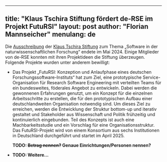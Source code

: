 
---
title: "Klaus Tschira Stiftung fördert de-RSE im Projekt FutuRSI"
layout: post
author: "Florian Mannseicher"
menulang: de
---

Die [Ausschreibung](https://klaus-tschira-stiftung.de/foerderungen/naturwissenschaftliche-software/) der [Klaus Tschira Stiftung](https://klaus-tschira-stiftung.de/) zum Thema „Software in der naturwissenschaftlichen Forschung“ endete im Mai 2024.
Einige Mitglieder von de-RSE konnten mit ihren Projektideen die Stiftung überzeugen.
Folgende Projekte wurden unter anderem bewilligt:

- Das Projekt „FutuRSI: Konzeption und Anlaufphase eines deutschen Forschungssoftware-Instituts“ hat zum Ziel, eine prototypische Service-Organisation für Research Software Engineering mit verteilten Teams für ein bundesweites,
  föderales Angebot zu entwickeln. Dabei werden die gewonnenen Erfahrungen genutzt, um ein Konzept für die einzelnen Arbeitsschritte zu erstellen, die für den prototypischen Aufbau einer deutschlandweiten Organisation notwendig sind.
  Um dieses Ziel zu erreichen, werden die Entwicklung der Struktur bottom-up und iterativ gestaltet und Stakeholder aus Wissenschaft und Politik frühzeitig und kontinuierlich eingebunden.
  Teil des Konzepts ist auch eine Machbarkeitsstudie und ein Vorschlag für eine Organisationsstruktur.
  Das FutuRSI-Projekt wird von einem Konsortium aus sechs Institutionen in Deutschland durchgeführt und startet im April 2025.
  
  **TODO: ~~Betrag nennen?~~ Genaue Einrichtungen/Personen nennen?**

- **TODO: Weitere...**
